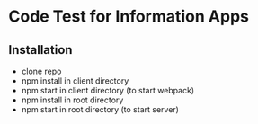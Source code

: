 # Code Test for Information Apps

## Installation
- clone repo
- npm install in client directory
- npm start in client directory (to start webpack)
- npm install in root directory
- npm start in root directory (to start server)

